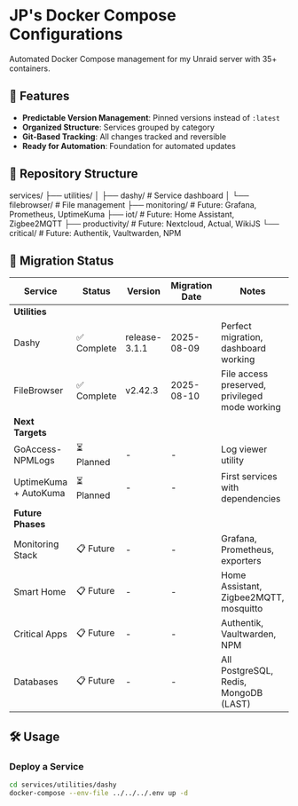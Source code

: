 # JP's Docker Compose Configurations

Automated Docker Compose management for my Unraid server with 35+ containers.

## 🚀 Features

- **Predictable Version Management**: Pinned versions instead of `:latest`
- **Organized Structure**: Services grouped by category
- **Git-Based Tracking**: All changes tracked and reversible
- **Ready for Automation**: Foundation for automated updates

## 📁 Repository Structure
services/
├── utilities/
│   ├── dashy/              # Service dashboard
│   └── filebrowser/        # File management
├── monitoring/             # Future: Grafana, Prometheus, UptimeKuma
├── iot/                   # Future: Home Assistant, Zigbee2MQTT
├── productivity/          # Future: Nextcloud, Actual, WikiJS
└── critical/              # Future: Authentik, Vaultwarden, NPM

## 🎯 Migration Status

| Service | Status | Version | Migration Date | Notes |
|---------|--------|---------|----------------|-------|
| **Utilities** |
| Dashy | ✅ Complete | release-3.1.1 | 2025-08-09 | Perfect migration, dashboard working |
| FileBrowser | ✅ Complete | v2.42.3 | 2025-08-10 | File access preserved, privileged mode working |
| **Next Targets** |
| GoAccess-NPMLogs | ⏳ Planned | - | - | Log viewer utility |
| UptimeKuma + AutoKuma | ⏳ Planned | - | - | First services with dependencies |
| **Future Phases** |
| Monitoring Stack | 📋 Future | - | - | Grafana, Prometheus, exporters |
| Smart Home | 📋 Future | - | - | Home Assistant, Zigbee2MQTT, mosquitto |
| Critical Apps | 📋 Future | - | - | Authentik, Vaultwarden, NPM |
| Databases | 📋 Future | - | - | All PostgreSQL, Redis, MongoDB (LAST) |

## 🛠️ Usage

### Deploy a Service
```bash
cd services/utilities/dashy
docker-compose --env-file ../../../.env up -d
